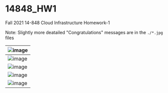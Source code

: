 # 14848_HW1
Fall 2021 14-848 Cloud Infrastructure Homework-1

Note: Slightly more deatailed "Congratulations" messages are in the `./*.jpg` files 

|![image](https://user-images.githubusercontent.com/12209457/133645670-9f68cf5a-8801-4729-9e56-896bf2329ee8.png)|
|---|
|![image](https://user-images.githubusercontent.com/12209457/133645938-1932a1ed-21fc-4c85-bb16-c73f11e749b3.png)|
|![image](https://user-images.githubusercontent.com/12209457/133645996-5ec0c5ed-0967-4f62-969a-c62ba3302cd5.png)|
|![image](https://user-images.githubusercontent.com/12209457/133646046-2732b185-22a1-4976-983b-9353e2cb26ca.png)|
|![image](https://user-images.githubusercontent.com/12209457/133646132-40d17c50-a5e7-4276-b97b-0603930a20a6.png)|
